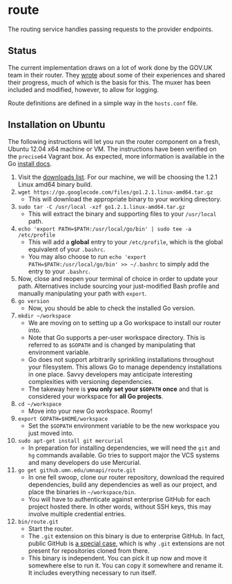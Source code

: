 # route

The routing service handles passing requests to the provider endpoints.

## Status

The current implementation draws on a lot of work done by the GOV.UK team in their router.
They [wrote](https://gdstechnology.blog.gov.uk/2013/12/05/building-a-new-router-for-gov-uk/) about
some of their experiences and shared their progress, much of which is the basis for this. The muxer has been
included and modified, however, to allow for logging.

Route definitions are defined in a simple way in the `hosts.conf` file.

## Installation on Ubuntu

The following instructions will let you run the router component on a fresh, Ubuntu 12.04 x64 machine or VM. The instructions have been verified on the `precise64` Vagrant box. As expected, more information is available in the Go [install docs](http://golang.org/doc/install).

1. Visit the [downloads list](https://code.google.com/p/go/downloads/list). For our machine, we will be choosing the 1.2.1 Linux amd64 binary build.
4. `wget https://go.googlecode.com/files/go1.2.1.linux-amd64.tar.gz`
	- This will download the appropriate binary to your working directory.
5. `sudo tar -C /usr/local -xzf go1.2.1.linux-amd64.tar.gz`
	- This will extract the binary and supporting files to your `/usr/local` path.
6. `echo 'export PATH=$PATH:/usr/local/go/bin' | sudo tee -a /etc/profile`
	- This will add a **global** entry to your `/etc/profile`, which is the global equivalent of your `.bashrc`.
	- You may also choose to run `echo 'export PATH=$PATH:/usr/local/go/bin' >> ~/.bashrc` to simply add the entry to your `.bashrc`.
7. Now, close and reopen your terminal of choice in order to update your path. Alternatives include sourcing your just-modified Bash profile and manually manipulating your path with `export`.
8. `go version`
	- Now, you should be able to check the installed Go version.
9. `mkdir ~/workspace`
	- We are moving on to setting up a Go workspace to install our router into.
	- Note that Go supports a per-user workspace directory. This is referred to as `$GOPATH` and is changed by manipulating that environment variable.
	- Go does not support arbitrarily sprinkling installations throughout your filesystem. This allows Go to manage dependency installations in one place. Savvy developers may anticipate interesting complexities with versioning dependencies.
	- The takeway here is **you only set your `$GOPATH` once** and that is considered your workspace for **all Go projects**.
10. `cd ~/workspace`
	- Move into your new Go workspace. Roomy!
11. `export GOPATH=$HOME/workspace`
	- Set the `$GOPATH` environment variable to be the new workspace you just moved into.
12. `sudo apt-get install git mercurial`
	- In preparation for installing dependencies, we will need the `git` and `hg` commands available. Go tries to support major the VCS systems and many developers do use Mercurial.
13. `go get github.umn.edu/umnapi/route.git`
	- In one fell swoop, clone our router repository, download the required dependencies, build any dependencies as well as our project, and place the binaries in `~/workspace/bin`.
	- You will have to authenticate against enterprise GitHub for each project hosted there. In other words, without SSH keys, this may involve multiple credential entries.
14. `bin/route.git`
	- Start the router.
	- The `.git` extension on this binary is due to enterprise GitHub. In fact, public GitHub is [a special case](https://groups.google.com/forum/#!topic/golang-nuts/AURCoVLjNyc), which is why `.git` extensions are not present for repositories cloned from there.
	- This binary is independent. You can pick it up now and move it somewhere else to run it. You can copy it somewhere and rename it. It includes everything necessary to run itself.
